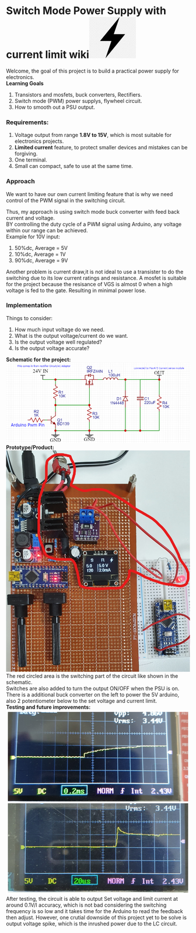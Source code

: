 # **Switch Mode Power Supply with current limit wiki**![](Images/Power.jpg)  
Welcome, the goal of this project is to build a practical power supply for electronics.<br/>
**Learning Goals**
1. Transistors and mosfets, buck converters, Rectifiers.
2. Switch mode (PWM) power supplys, flywheel circuit.
3. How to smooth out a PSU output.
### Requirements:
1. Voltage output from range **1.8V to 15V**, which is most suitable for electronics projects.
2. **Limited current** feature, to protect smaller devices and mistakes can be forgiving.
3. One terminal.
4. Small can compact, safe to use at the same time.

### Approach
We want to have our own current limiting feature that is why we need control of the PWM signal in the switching circuit.

Thus, my approach is using switch mode buck converter with feed back current and voltage.<br/>
BY controlling the duty cycle of a PWM signal using Arduino, any voltage within our range can be achieved.<br />
Example for 10V input:
1. 50%dc, Average = 5V 
2. 10%dc, Average = 1V
3. 90%dc, Average = 9V<br/>

Another problem is current draw,it is not ideal to use a transister to do the switching due to its low current ratings and resistance.
A mosfet is suitable for the project because the resisance of VGS is almost 0 when a high voltage is fed to the gate.
Resulting in minimal power lose.

### Implementation
Things to consider:
1. How much input voltage do we need.
2. What is the output voltage/current do we want.
3. Is the output voltage well regulated?
4. Is the output voltage accurate?

**Schematic for the project:** <br/>
![](Images/Schematic.jpg)
**Prototype/Product:**
![](Images/Product2.jpg)
The red circled area is the switching part of the circuit like shown in the schematic. <br/>
Switches are also added to turn the output ON/OFF when the PSU is on.<br/>
There is a additional buck converter on the left to power the 5V arduino, also 2 potentiometer below to the set voltage and current limit.<br/>
**Testing and future improvements:**
![](Images/Result.jpg)
After testing, the circuit is able to output Set voltage and limit current at around 0.1V/I accuracy, which is not bad considering the switching frequency is so low and it takes time for the Arduino to read the feedback then adjust.
However, one crutial downside of this project yet to be solve is output voltage spike, which is the inrushed power due to the LC circuit.



